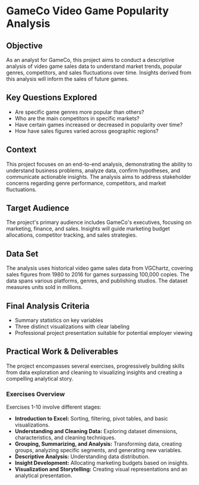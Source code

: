 # GameCo Video Game Popularity Analysis

## Objective
As an analyst for GameCo, this project aims to conduct a descriptive analysis of video game sales data to understand market trends, popular genres, competitors, and sales fluctuations over time. Insights derived from this analysis will inform the sales of future games.

## Key Questions Explored
- Are specific game genres more popular than others?
- Who are the main competitors in specific markets?
- Have certain games increased or decreased in popularity over time?
- How have sales figures varied across geographic regions?

## Context
This project focuses on an end-to-end analysis, demonstrating the ability to understand business problems, analyze data, confirm hypotheses, and communicate actionable insights. The analysis aims to address stakeholder concerns regarding genre performance, competitors, and market fluctuations.

## Target Audience
The project's primary audience includes GameCo's executives, focusing on marketing, finance, and sales. Insights will guide marketing budget allocations, competitor tracking, and sales strategies.

## Data Set
The analysis uses historical video game sales data from VGChartz, covering sales figures from 1980 to 2016 for games surpassing 100,000 copies. The data spans various platforms, genres, and publishing studios. The dataset measures units sold in millions.

## Final Analysis Criteria
- Summary statistics on key variables
- Three distinct visualizations with clear labeling
- Professional project presentation suitable for potential employer viewing

## Practical Work & Deliverables
The project encompasses several exercises, progressively building skills from data exploration and cleaning to visualizing insights and creating a compelling analytical story.

### Exercises Overview
Exercises 1-10 involve different stages:
- **Introduction to Excel:** Sorting, filtering, pivot tables, and basic visualizations.
- **Understanding and Cleaning Data:** Exploring dataset dimensions, characteristics, and cleaning techniques.
- **Grouping, Summarizing, and Analysis:** Transforming data, creating groups, analyzing specific segments, and generating new variables.
- **Descriptive Analysis:** Understanding data distribution.
- **Insight Development:** Allocating marketing budgets based on insights.
- **Visualization and Storytelling:** Creating visual representations and an analytical presentation.
